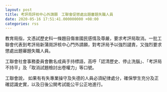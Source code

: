 ```yaml
---
layout: post
title: 考評局評核中心外請願　工聯會促懲處出題審題失職人員
date: 2020-05-16 17:51:41.000000000 +08:00
categories: rss
---
```


教育局指，文憑試歷史科一條題目傷害國民感情及尊嚴，要求考評局取消。一批工聯會代表到考評局新蒲崗評核中心門外請願，對考評局予以強烈譴責，又強烈要求懲處出題審題失職人員。

工聯會社會事務委員會數名成員手持標語，高呼「認清歷史、停止洗腦」、「考評局不持平」及「取消試題檢討出卷權力」等口號。

工聯會說， 如果有有失專業操守及失德的人員必須紀律處分，確保學生充分及正確認識史實，以及日後公開考試能公平公正地進行。
